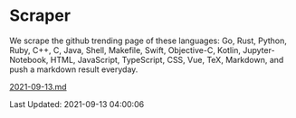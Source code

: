 # Scraper

We scrape the github trending page of these languages: Go, Rust, Python, Ruby, C++, C, Java, Shell, Makefile, Swift, Objective-C, Kotlin, Jupyter-Notebook, HTML, JavaScript, TypeScript, CSS, Vue, TeX, Markdown, and push a markdown result everyday.

[2021-09-13.md](https://github.com/yangwenmai/github-trending-backup/blob/master/2021-09-13.md)

Last Updated: 2021-09-13 04:00:06
